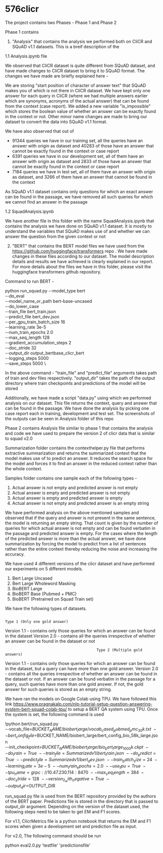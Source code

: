 # 576clicr

The project contains two Phases - Phase 1 and Phase 2 

Phase 1 contains

1. "Analysis" that contains the analysis we performed both on CliCR and SQuAD v1.1 datasets. This is a breif  description of the 

  1.1 Analysis.ipynb file

 We observed that CliCR dataset is quite different from SQuAD dataset, and have made changes to CliCR dataset to bring it to SQuAD format. The changes we have made are briefly explained here -

  We are storing "start position of character of answer text" that SQuAD makes you of which is not there in CliCR dataset.
  We have kept only one answer for each query in CliCR (where we had multiple answers earlier which are synonyms, acronyms of the actual   answer) that can be found from the context (case report). We added a new variable ”is_impossible" which stores the boolean value of     whether an answer can be exactly found in the context or not. Other minor name changes are made to bring our dataset to convert the     data into SQuAD v1.1 format.

   We have also observed that out of 
   - 91344 queries we have in our training set, all the queries have an answer with origin as dataset and 40283 of those have an answer     that cannot be exactly found in the context or case report
   - 6391 queries we have in our development set, all of them have an answer with origin as dataset and 2833 of those have an answer          that cannot be exactly found in the context or case report
   - 7184 queries we have in test set, all of them have an answer with origin as dataset, and 3266 of them have an answer that cannot be      found in the context
   
  As SQuAD v1.1 dataset contains only questions for which an exact answer can be found in the passage, we have removed all such queries   for which we cannot find an answer in the passage
    
  1.2 SquadAnalysis.ipynb 

  We have another file in this folder with the name SquadAnalysis.ipynb that contains the analysis we have done on SQuAD v1.1 dataset.     It is mostly to understand the variables that SQuAD makes use of and whether we can answer the question from the given context or not
  
 
2. "BERT" that contains the BERT model files we have used from the https://github.com/huggingface/transformers repo . We have made changes in these files according to our dataset. The model description details and results we have achieved is clearly explained in our report. For more details about the files we have in this folder, please visit the huggingface transformers github repository.

Command to run BERT -

python run_squad.py
--model_type bert \
--do_eval \
--model_name_or_path  bert-base-uncased \
--do_lower_case \
--train_file bert_train.json \
--predict_file bert_dev.json \
--per_gpu_train_batch_size 16 \
--learning_rate 3e-5 \
--num_train_epochs 2.0  \
--max_seq_length 128 \
--gradient_accumulation_steps 2  \
--doc_stride 32 \
--output_dir output_bertbase_clicr_bert \
--logging_steps 5000 \
--save_steps 5000 \

In the above command -
"train_file" and "predict_file" arguments takes path of train and dev files respectively.
"output_dir" takes the path of the output directory where train checkpoints and predictions of the model will be stored

Additionally,
we have made a script "data.py" using which we performed analysis on our dataset. This file returns the context, query and answer that can  be found in the passage. We have done the analysis by picking one case report each in training, development and test set. The screenshots of the outputs can be seen in Analysis folder of this repo

Phase 2 contains
Analysis file similar to phase 1 that contains the analysis and code we have used to prepare the version 2 of clicr data that is similar to squad v2.0

Summarization folder contains the contexthelper.py file that performs extractive summarization and returns the summarized context that the model makes use of to predict an answer. It reduces the search space for the model and forces it to find an answer in the reduced context rather than the whole context. 

Samples folder contains one sample each of the following types -
1. Actual answer is not empty and predicted answer is not empty
2. Actual answer is empty and predicted answer is not empty
3. Actual answer is empty and predicted answer is empty
4. Actual answer is not empty and predicted answer is an empty string

We have performed analysis on the above mentioned samples and observed that if the query and answer is not present in the same sentence, the model is returning an empty string. That count is given by the number of queries for which actual answer is not empty and can be found verbatim in the passage and predicted answer is empty. For the cases where the length of the predicted answer is more than the actual answer, we have done summarization by forcing the model to predict from a list of sentences rather than the entire context thereby reducing the noise and increasing the accuracy.

We have used 4 different versions of the clicr dataset and have performed our experiments on 5 different models.
1. Bert Large Uncased
2. Bert Large Wholeword Masking
3. BioBERT Large
4. BioBERT Base (Pubmed + PMC)
5. BioBERT (Pretrained on Squad Train set)

We have the following types of datasets.
                                            
																							Type 1 (Only one gold answer)
                                              
Version 1.1 - contains only those queries for which an answer can be found in the dataset
Version 2.0 - contains all the queries irrespective of whether an answer can be found in the dataset or not

                                              Type 2 (Multiple gold answers)
Version 1.1 - contains only those queries for which an answer can be found in the dataset, but a query can have more than one gold answer.
Version 2.0 - contains all the queries irrespective of whether an answer can be found in the dataset or not. If an answer can be found verbatim in the passage for a query, such queries have more than one gold answer. If not, the gold answer for such queries is stored as an empty string.

We have ran the models on Google Colab using TPU. We have followed this link https://www.pragnakalp.com/nlp-tutorial-setup-question-answering-system-bert-squad-colab-tpu/ to setup a BERT QA system using TPU. Once the system is set, the following command is used 

!python bert/run_squad.py \
  --vocab_file=$BUCKET_NAME/biobert_large/vocab_cased_pubmed_pmc_30k.txt \
  --bert_config_file=$BUCKET_NAME/biobert_large/bert_config_bio_58k_large.json \
  --init_checkpoint=$BUCKET_NAME/biobert_large/bio_bert_large_1000k.ckpt \
  --do_train=True \
  --train_file=Summarizedv1/bert_train.json \
  --do_predict=True \
  --predict_file=Summarizedv1/bert_dev.json \
  --train_batch_size=24 \
  --learning_rate=3e-5 \
  --num_train_epochs=2.0 \
  --use_tpu=True \
  --tpu_name=grpc://10.47.230.114:8470 \
  --max_seq_length=384 \
  --doc_stride=128 \
  --version_2_with_negative=True \
  --output_dir=$OUTPUT_DIR
  
  run_squad.py file is used from the BERT repository provided by the authors of the BERT paper. Predictions file is stored in the directory that is passed to output_dir argument. Depending on the version of the dataset used, the following steps need to be taken to get EM and F1 scores.
  
For v1.1,
ClicrMetrics file is a python notebook that returns the EM and F1 scores when given a development set and prediction file as input.

For v2.0,
The following command should be run

python eval2.0.py  'testfile'  'predictionsfile'

  
 
